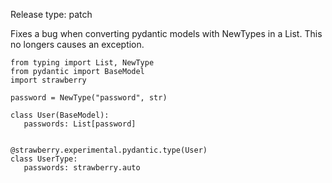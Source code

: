 Release type: patch

Fixes a bug when converting pydantic models with NewTypes in a List.
This no longers causes an exception.
 ```{python}
from typing import List, NewType
from pydantic import BaseModel
import strawberry

password = NewType("password", str)

class User(BaseModel):
    passwords: List[password]


@strawberry.experimental.pydantic.type(User)
class UserType:
    passwords: strawberry.auto

 ```

